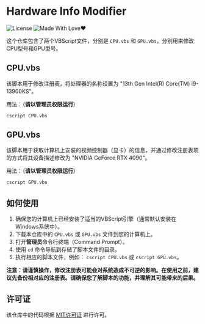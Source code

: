 # Hardware Info Modifier

![License](https://img.shields.io/badge/License-MIT-green.svg)
![Made With Love❤️](https://img.shields.io/badge/Made_With-%E2%9D%A4-red.svg)

这个仓库包含了两个VBScript文件，分别是 `CPU.vbs` 和 `GPU.vbs`，分别用来修改CPU型号和GPU型号。

## CPU.vbs

该脚本用于修改注册表，将处理器的名称设置为 "13th Gen Intel(R) Core(TM) i9-13900KS"。

用法：（**请以管理员权限运行**）
```bash
cscript CPU.vbs
```

## GPU.vbs

该脚本用于获取计算机上安装的视频控制器（显卡）的信息，并通过修改注册表项的方式将其设备描述修改为 "NVIDIA GeForce RTX 4090"。

用法：（**请以管理员权限运行**）
```bash
cscript GPU.vbs
```

## 如何使用

1. 确保您的计算机上已经安装了适当的VBScript引擎（通常默认安装在Windows系统中）。
2. 下载本仓库中的 `CPU.vbs` 或 `GPU.vbs` 文件到您的计算机上。
3. 打开**管理员**命令行终端（Command Prompt）。
4. 使用 `cd` 命令导航到存储了脚本文件的目录。
5. 执行相应的脚本文件，例如： `cscript CPU.vbs` 或 `cscript GPU.vbs`。

**注意：请谨慎操作，修改注册表可能会对系统造成不可逆的影响。在使用之前，建议先备份相对应的注册表。请确保您了解脚本的功能，并理解其可能带来的后果。**

## 许可证

该仓库中的代码根据 [MIT许可证](LICENSE) 进行许可。
